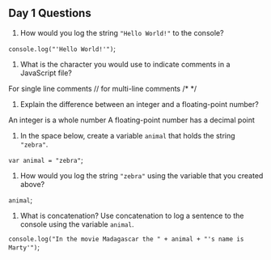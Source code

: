 ## Day 1 Questions

1. How would you log the string `"Hello World!"` to the console?

  `console.log("'Hello World!'")`;

1. What is the character you would use to indicate comments in a JavaScript file?

  For single line comments // for multi-line comments /*  */

1. Explain the difference between an integer and a floating-point number?

  An integer is a whole number
  A floating-point number has a decimal point

1. In the space below, create a variable `animal` that holds the string `"zebra"`.

  `var animal = "zebra"`;

1. How would you log the string `"zebra"` using the variable that you created above?

`animal`;

1. What is concatenation? Use concatenation to log a sentence to the console using the variable `animal`.

  `console.log("In the movie Madagascar the " + animal + "'s name is Marty'")`;
